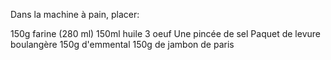 Dans la machine à pain, placer:

150g farine (280 ml)
150ml huile
3 oeuf
Une pincée de sel
Paquet de levure boulangère
150g d'emmental
150g de jambon de paris
